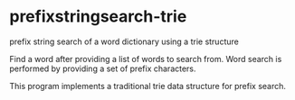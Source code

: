 # prefixstringsearch-trie

prefix string search of a word dictionary using a trie structure

Find a word after providing a list of words to search from. Word search is performed by providing a set of prefix characters.

This program implements a traditional trie data structure for prefix search.
